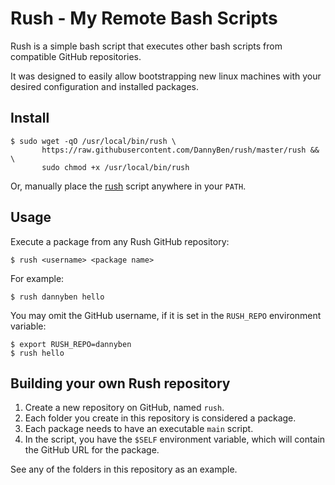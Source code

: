 Rush - My Remote Bash Scripts
==================================================

Rush is a simple bash script that executes other bash scripts from compatible 
GitHub repositories.

It was designed to easily allow bootstrapping new linux machines with your
desired configuration and installed packages.


Install
--------------------------------------------------

    $ sudo wget -qO /usr/local/bin/rush \
           https://raw.githubusercontent.com/DannyBen/rush/master/rush && \
           sudo chmod +x /usr/local/bin/rush


Or, manually place the [rush](rush) script anywhere in your `PATH`.


Usage
--------------------------------------------------

Execute a package from any Rush GitHub repository:

    $ rush <username> <package name>

For example:
    
    $ rush dannyben hello

You may omit the GitHub username, if it is set in the `RUSH_REPO` environment
variable:

    $ export RUSH_REPO=dannyben
    $ rush hello


Building your own Rush repository
--------------------------------------------------

1. Create a new repository on GitHub, named `rush`.
2. Each folder you create in this repository is considered a package.
3. Each package needs to have an executable `main` script.
4. In the script, you have the `$SELF` environment variable, which will 
   contain the GitHub URL for the package.

See any of the folders in this repository as an example.
